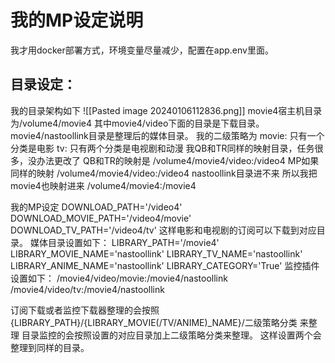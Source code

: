 # 我的MP设定说明
我才用docker部署方式，环境变量尽量减少，配置在app.env里面。

## 目录设定：
我的目录架构如下
![[Pasted image 20240106112836.png]]
movie4宿主机目录为/volume4/movie4
其中movie4/video下面的目录是下载目录。
movie4/nastoollink目录是整理后的媒体目录。
我的二级策略为
movie: 只有一个分类是电影
tv: 只有两个分类是电视剧和动漫
我QB和TR同样的映射目录，任务很多，没办法更改了
QB和TR的映射是
/volume4/movie4/video:/video4
MP如果同样的映射
/volume4/movie4/video:/video4
nastoollink目录进不来
所以我把movie4也映射进来
/volume4/movie4:/movie4

我的MP设定
DOWNLOAD_PATH='/video4'
DOWNLOAD_MOVIE_PATH='/video4/movie'
DOWNLOAD_TV_PATH='/video4/tv'
这样电影和电视剧的订阅可以下载到对应目录。
媒体目录设置如下：
LIBRARY_PATH='/movie4'
LIBRARY_MOVIE_NAME='nastoollink'
LIBRARY_TV_NAME='nastoollink'
LIBRARY_ANIME_NAME='nastoollink'
LIBRARY_CATEGORY='True'
监控插件设置如下：
/movie4/video/movie:/movie4/nastoollink
/movie4/video/tv:/movie4/nastoollink

订阅下载或者监控下载器整理的会按照 {LIBRARY_PATH}/{LIBRARY_MOVIE(/TV/ANIME)_NAME}/二级策略分类 来整理
目录监控的会按照设置的对应目录加上二级策略分类来整理。
这样设置两个会整理到同样的目录。
